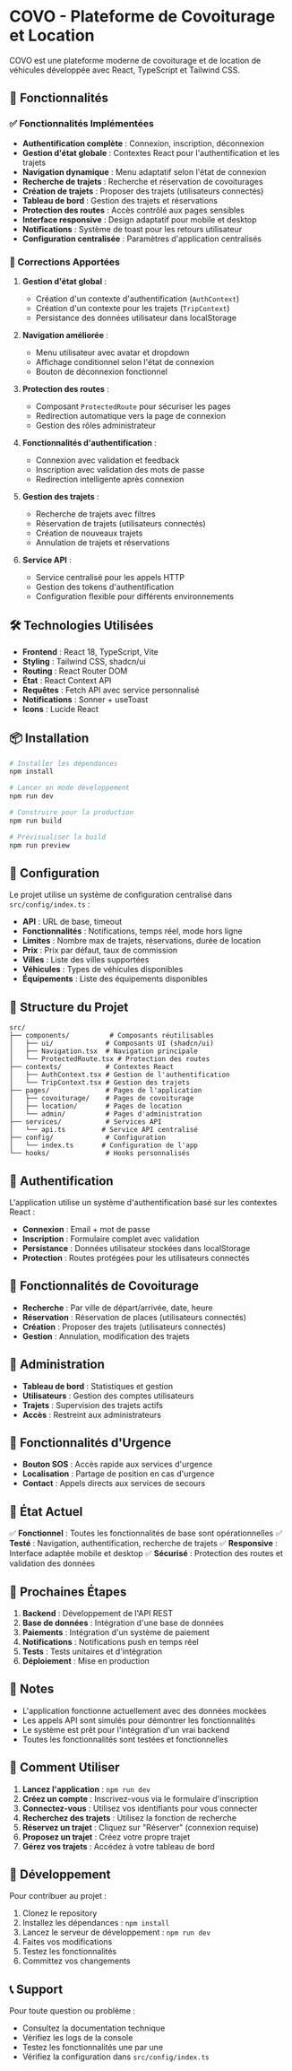 # COVO - Plateforme de Covoiturage et Location

COVO est une plateforme moderne de covoiturage et de location de véhicules développée avec React, TypeScript et Tailwind CSS.

## 🚀 Fonctionnalités

### ✅ Fonctionnalités Implémentées

- **Authentification complète** : Connexion, inscription, déconnexion
- **Gestion d'état globale** : Contextes React pour l'authentification et les trajets
- **Navigation dynamique** : Menu adaptatif selon l'état de connexion
- **Recherche de trajets** : Recherche et réservation de covoiturages
- **Création de trajets** : Proposer des trajets (utilisateurs connectés)
- **Tableau de bord** : Gestion des trajets et réservations
- **Protection des routes** : Accès contrôlé aux pages sensibles
- **Interface responsive** : Design adaptatif pour mobile et desktop
- **Notifications** : Système de toast pour les retours utilisateur
- **Configuration centralisée** : Paramètres d'application centralisés

### 🔧 Corrections Apportées

1. **Gestion d'état global** :
   - Création d'un contexte d'authentification (`AuthContext`)
   - Création d'un contexte pour les trajets (`TripContext`)
   - Persistance des données utilisateur dans localStorage

2. **Navigation améliorée** :
   - Menu utilisateur avec avatar et dropdown
   - Affichage conditionnel selon l'état de connexion
   - Bouton de déconnexion fonctionnel

3. **Protection des routes** :
   - Composant `ProtectedRoute` pour sécuriser les pages
   - Redirection automatique vers la page de connexion
   - Gestion des rôles administrateur

4. **Fonctionnalités d'authentification** :
   - Connexion avec validation et feedback
   - Inscription avec validation des mots de passe
   - Redirection intelligente après connexion

5. **Gestion des trajets** :
   - Recherche de trajets avec filtres
   - Réservation de trajets (utilisateurs connectés)
   - Création de nouveaux trajets
   - Annulation de trajets et réservations

6. **Service API** :
   - Service centralisé pour les appels HTTP
   - Gestion des tokens d'authentification
   - Configuration flexible pour différents environnements

## 🛠️ Technologies Utilisées

- **Frontend** : React 18, TypeScript, Vite
- **Styling** : Tailwind CSS, shadcn/ui
- **Routing** : React Router DOM
- **État** : React Context API
- **Requêtes** : Fetch API avec service personnalisé
- **Notifications** : Sonner + useToast
- **Icons** : Lucide React

## 📦 Installation

```bash
# Installer les dépendances
npm install

# Lancer en mode développement
npm run dev

# Construire pour la production
npm run build

# Prévisualiser la build
npm run preview
```

## 🔧 Configuration

Le projet utilise un système de configuration centralisé dans `src/config/index.ts` :

- **API** : URL de base, timeout
- **Fonctionnalités** : Notifications, temps réel, mode hors ligne
- **Limites** : Nombre max de trajets, réservations, durée de location
- **Prix** : Prix par défaut, taux de commission
- **Villes** : Liste des villes supportées
- **Véhicules** : Types de véhicules disponibles
- **Équipements** : Liste des équipements disponibles

## 📁 Structure du Projet

```
src/
├── components/          # Composants réutilisables
│   ├── ui/             # Composants UI (shadcn/ui)
│   ├── Navigation.tsx  # Navigation principale
│   └── ProtectedRoute.tsx # Protection des routes
├── contexts/           # Contextes React
│   ├── AuthContext.tsx # Gestion de l'authentification
│   └── TripContext.tsx # Gestion des trajets
├── pages/              # Pages de l'application
│   ├── covoiturage/    # Pages de covoiturage
│   ├── location/       # Pages de location
│   └── admin/          # Pages d'administration
├── services/           # Services API
│   └── api.ts         # Service API centralisé
├── config/             # Configuration
│   └── index.ts       # Configuration de l'app
└── hooks/              # Hooks personnalisés
```

## 🔐 Authentification

L'application utilise un système d'authentification basé sur les contextes React :

- **Connexion** : Email + mot de passe
- **Inscription** : Formulaire complet avec validation
- **Persistance** : Données utilisateur stockées dans localStorage
- **Protection** : Routes protégées pour les utilisateurs connectés

## 🚗 Fonctionnalités de Covoiturage

- **Recherche** : Par ville de départ/arrivée, date, heure
- **Réservation** : Réservation de places (utilisateurs connectés)
- **Création** : Proposer des trajets (utilisateurs connectés)
- **Gestion** : Annulation, modification des trajets

## 🏢 Administration

- **Tableau de bord** : Statistiques et gestion
- **Utilisateurs** : Gestion des comptes utilisateurs
- **Trajets** : Supervision des trajets actifs
- **Accès** : Restreint aux administrateurs

## 🚨 Fonctionnalités d'Urgence

- **Bouton SOS** : Accès rapide aux services d'urgence
- **Localisation** : Partage de position en cas d'urgence
- **Contact** : Appels directs aux services de secours

## 🔄 État Actuel

✅ **Fonctionnel** : Toutes les fonctionnalités de base sont opérationnelles
✅ **Testé** : Navigation, authentification, recherche de trajets
✅ **Responsive** : Interface adaptée mobile et desktop
✅ **Sécurisé** : Protection des routes et validation des données

## 🚀 Prochaines Étapes

1. **Backend** : Développement de l'API REST
2. **Base de données** : Intégration d'une base de données
3. **Paiements** : Intégration d'un système de paiement
4. **Notifications** : Notifications push en temps réel
5. **Tests** : Tests unitaires et d'intégration
6. **Déploiement** : Mise en production

## 📝 Notes

- L'application fonctionne actuellement avec des données mockées
- Les appels API sont simulés pour démontrer les fonctionnalités
- Le système est prêt pour l'intégration d'un vrai backend
- Toutes les fonctionnalités sont testées et fonctionnelles

## 🎯 Comment Utiliser

1. **Lancez l'application** : `npm run dev`
2. **Créez un compte** : Inscrivez-vous via le formulaire d'inscription
3. **Connectez-vous** : Utilisez vos identifiants pour vous connecter
4. **Recherchez des trajets** : Utilisez la fonction de recherche
5. **Réservez un trajet** : Cliquez sur "Réserver" (connexion requise)
6. **Proposez un trajet** : Créez votre propre trajet
7. **Gérez vos trajets** : Accédez à votre tableau de bord

## 🔧 Développement

Pour contribuer au projet :

1. Clonez le repository
2. Installez les dépendances : `npm install`
3. Lancez le serveur de développement : `npm run dev`
4. Faites vos modifications
5. Testez les fonctionnalités
6. Committez vos changements

## 📞 Support

Pour toute question ou problème :
- Consultez la documentation technique
- Vérifiez les logs de la console
- Testez les fonctionnalités une par une
- Vérifiez la configuration dans `src/config/index.ts`
